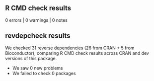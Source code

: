 ## R CMD check results

0 errors | 0 warnings | 0 notes

## revdepcheck results

We checked 31 reverse dependencies (26 from CRAN + 5 from Bioconductor), comparing R CMD check results across CRAN and dev versions of this package.

 * We saw 0 new problems
 * We failed to check 0 packages

